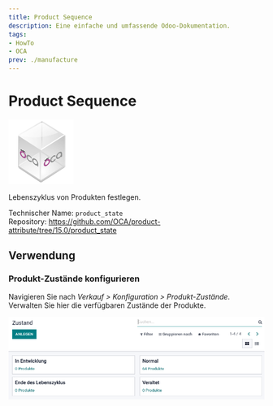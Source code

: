 ```yaml
---
title: Product Sequence
description: Eine einfache und umfassende Odoo-Dokumentation.
tags:
- HowTo
- OCA
prev: ./manufacture
---
```

# Product Sequence
![icon_oca_app](attachments/icon_oca_app.png)

Lebenszyklus von Produkten festlegen.

Technischer Name: `product_state`\
Repository: <https://github.com/OCA/product-attribute/tree/15.0/product_state>

## Verwendung

### Produkt-Zustände konfigurieren

Navigieren Sie nach *Verkauf > Konfiguration > Produkt-Zustände*. Verwalten Sie hier die verfügbaren Zustände der Produkte.

![](attachments/Product%20State.png)